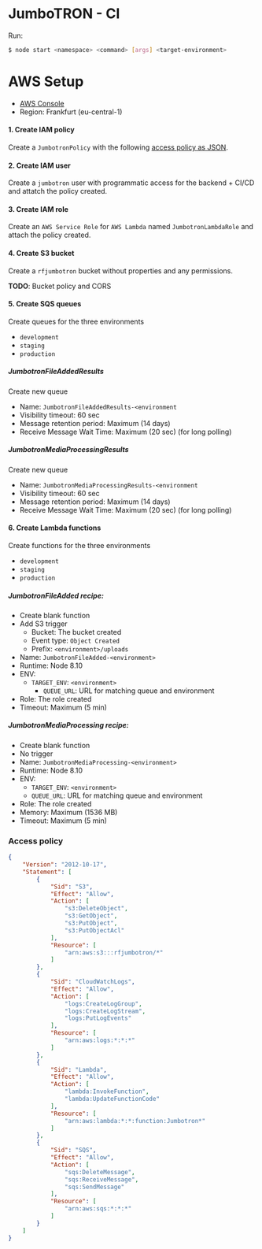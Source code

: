 # JumboTRON - CI

Run:
```BASH
$ node start <namespace> <command> [args] <target-environment>
```

# AWS Setup
* [AWS Console](https://rfit.signin.aws.amazon.com/console)
* Region: Frankfurt (eu-central-1)

#### 1. Create IAM policy
Create a `JumbotronPolicy` with the following [access policy as JSON](#access-policy).

#### 2. Create IAM user
Create a `jumbotron` user with programmatic access for the backend + CI/CD and attatch the policy created.

#### 3. Create IAM role
Create an `AWS Service Role` for `AWS Lambda` named `JumbotronLambdaRole` and attach the policy created.

#### 4. Create S3 bucket
Create a `rfjumbotron` bucket without properties and any permissions.

**TODO**: Bucket policy and CORS

#### 5. Create SQS queues
Create queues for the three environments
* `development`
* `staging`
* `production`

##### JumbotronFileAddedResults
Create new queue
* Name: `JumbotronFileAddedResults-<environment`
* Visibility timeout: 60 sec
* Message retention period: Maximum (14 days)
* Receive Message Wait Time: Maximum (20 sec) (for long polling)

##### JumbotronMediaProcessingResults
Create new queue
* Name: `JumbotronMediaProcessingResults-<environment`
* Visibility timeout: 60 sec
* Message retention period: Maximum (14 days)
* Receive Message Wait Time: Maximum (20 sec) (for long polling)

#### 6. Create Lambda functions
Create functions for the three environments
* `development`
* `staging`
* `production`

##### JumbotronFileAdded recipe:
* Create blank function
* Add S3 trigger
  * Bucket: The bucket created
  * Event type: `Object Created`
  * Prefix: `<environment>/uploads`
* Name: `JumbotronFileAdded-<environment>`
* Runtime: Node 8.10
* ENV:
  * `TARGET_ENV`: `<environment>`
	* `QUEUE_URL`: URL for matching queue and environment
* Role: The role created
* Timeout: Maximum (5 min)

##### JumbotronMediaProcessing recipe:
* Create blank function
* No trigger
* Name: `JumbotronMediaProcessing-<environment>`
* Runtime: Node 8.10
* ENV:
  * `TARGET_ENV`: `<environment>`
  * `QUEUE_URL`: URL for matching queue and environment
* Role: The role created
* Memory: Maximum (1536 MB)
* Timeout: Maximum (5 min)

### Access policy
```json
{
    "Version": "2012-10-17",
    "Statement": [
        {
            "Sid": "S3",
            "Effect": "Allow",
            "Action": [
                "s3:DeleteObject",
                "s3:GetObject",
                "s3:PutObject",
                "s3:PutObjectAcl"
            ],
            "Resource": [
                "arn:aws:s3:::rfjumbotron/*"
            ]
        },
        {
            "Sid": "CloudWatchLogs",
            "Effect": "Allow",
            "Action": [
                "logs:CreateLogGroup",
                "logs:CreateLogStream",
                "logs:PutLogEvents"
            ],
            "Resource": [
                "arn:aws:logs:*:*:*"
            ]
        },
        {
            "Sid": "Lambda",
            "Effect": "Allow",
            "Action": [
                "lambda:InvokeFunction",
                "lambda:UpdateFunctionCode"
            ],
            "Resource": [
                "arn:aws:lambda:*:*:function:Jumbotron*"
            ]
        },
        {
            "Sid": "SQS",
            "Effect": "Allow",
            "Action": [
                "sqs:DeleteMessage",
                "sqs:ReceiveMessage",
                "sqs:SendMessage"
            ],
            "Resource": [
                "arn:aws:sqs:*:*:*"
            ]
        }
    ]
}
```
